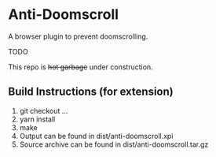 # Anti-Doomscroll

A browser plugin to prevent doomscrolling.

TODO

This repo is ~~hot garbage~~ under construction.

## Build Instructions (for extension)

1. git checkout ...
2. yarn install
3. make
4. Output can be found in dist/anti-doomscroll.xpi
5. Source archive can be found in dist/anti-doomscroll.tar.gz
